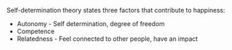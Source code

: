 Self-determination theory states three factors that contribute to happiness:

- Autonomy - Self determination, degree of freedom
- Competence
- Relatedness - Feel connected to other people, have an impact

